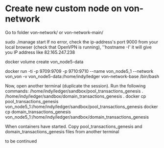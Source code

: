 # Create new custom node on von-network

Go to folder von-network/ or von-network-main/

sudo ./manage start
If no error, check the ip-address's port 9000 from your local browser (check that OpenVPN is running), 
''hostname -I'
it will give you IP address like 82.165.247.238 

docker volume create von_node5-data

docker run -ti -p 9709:9709 -p 9710:9710 --name von_node5_1 --network  von_von -v von_node5-data:/home/indy/ledger von-network-base /bin/bash

Now, open another terminal (duplicate the session). Run the following commands:
/home/indy/ledger/sandbox/pool_transactions_genesis .
/home/indy/ledger/sandbox/domain_transactions_genesis .
docker cp pool_transactions_genesis von_node5_1:/home/indy/ledger/sandbox/pool_transactions_genesis
docker cp domain_transactions_genesis von_node5_1:/home/indy/ledger/sandbox/domain_transactions_genesis

When containers have started. Copy pool_transactions_genesis and domain_transactions_genesis files from another terminal

to be continued
